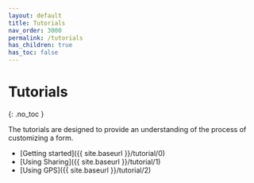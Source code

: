 ```yaml
---
layout: default
title: Tutorials
nav_order: 3000
permalink: /tutorials
has_children: true
has_toc: false
---
```

Tutorials
========================
{: .no_toc }

The tutorials are designed to provide an understanding of the process of customizing a form.

- [Getting started]({{ site.baseurl }}/tutorial/0)
- [Using Sharing]({{ site.baseurl }}/tutorial/1)
- [Using GPS]({{ site.baseurl }}/tutorial/2)

